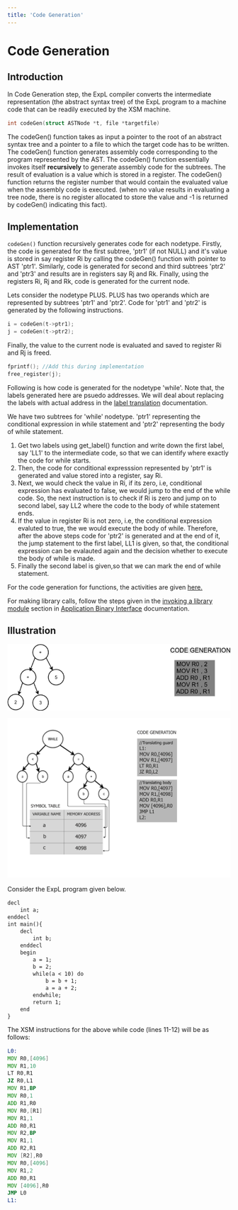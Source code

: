 ```yaml
---
title: 'Code Generation'
---
```


# Code Generation

## Introduction

In Code Generation step, the ExpL compiler converts the intermediate representation (the abstract syntax tree) of the ExpL program to a machine code that can be readily executed by the XSM machine.

```c
int codeGen(struct ASTNode *t, file *targetfile)
```

The codeGen() function takes as input a pointer to the root of an abstract syntax tree and a pointer to a file to which the target code has to be written. The codeGen() function generates assembly code corresponding to the program represented by the AST. The codeGen() function essentially invokes itself **recursively** to generate assembly code for the subtrees. The result of evaluation is a value which is stored in a register. The codeGen() function returns the register number that would contain the evaluated value when the assembly code is executed. (when no value results in evaluating a tree node, there is no register allocated to store the value and -1 is returned by codeGen() indicating this fact).

## Implementation

`codeGen()` function recursively generates code for each nodetype. Firstly, the code is generated for the first subtree, 'ptr1' (if not NULL) and it's value is stored in say register Ri by calling the codeGen() function with pointer to AST 'ptr1'. Similarly, code is generated for second and third subtrees 'ptr2' and 'ptr3' and results are in registers say Rj and Rk. Finally, using the registers Ri, Rj and Rk, code is generated for the current node.

Lets consider the nodetype PLUS. PLUS has two operands which are represented by subtrees 'ptr1' and 'ptr2'. Code for 'ptr1' and 'ptr2' is generated by the following instructions.

```c
i = codeGen(t->ptr1);
j = codeGen(t->ptr2);
```

Finally, the value to the current node is evaluated and saved to register Ri and Rj is freed.

```c
fprintf(); //Add this during implementation
free_register(j);
```

Following is how code is generated for the nodetype 'while'. Note that, the labels generated here are psuedo addresses. We will deal about replacing the labels with actual address in the [label translation](label-translation.md) documentation.

We have two subtrees for 'while' nodetype. 'ptr1' representing the conditional expression in while statement and 'ptr2' representing the body of while statement.

1. Get two labels using get\_label() function and write down the first label, say 'LL1' to the intermediate code, so that we can identify where exactly the code for while starts.
2. Then, the code for conditional expresssion represented by 'ptr1' is generated and value stored into a register, say Ri.
3. Next, we would check the value in Ri, if its zero, i.e, conditional expression has evaluated to false, we would jump to the end of the while code. So, the next instruction is to check if Ri is zero and jump on to second label, say LL2 where the code to the body of while statement ends.
4. If the value in register Ri is not zero, i.e, the conditional expression evaluted to true, the we would execute the body of while. Therefore, after the above steps code for 'ptr2' is generated and at the end of it, the jump statement to the first label, LL1 is given, so that, the conditional expression can be evalauted again and the decision whether to execute the body of while is made.
5. Finally the second label is given,so that we can mark the end of while statement.

For the code generation for functions, the activities are given [here.](run_data_structures/run-time-stack.md)

For making library calls, follow the steps given in the [invoking a library module](abi.md#nav-eXpOS-system-library-interface) section in [Application Binary Interface](abi.md) documentation.

## Illustration

![](img/tree3.png)

![](img/codegen.png)

Consider the ExpL program given below.

```
decl
    int a;
enddecl
int main(){
    decl
        int b;
    enddecl
    begin
        a = 1;
        b = 2;
        while(a < 10) do
            b = b + 1;
            a = a + 2;
        endwhile;
        return 1;
    end
}
```

The XSM instructions for the above while code (lines 11-12) will be as follows:

```asm
L0:
MOV R0,[4096]
MOV R1,10
LT R0,R1
JZ R0,L1
MOV R1,BP
MOV R0,1
ADD R1,R0
MOV R0,[R1]
MOV R1,1
ADD R0,R1
MOV R2,BP
MOV R1,1
ADD R2,R1
MOV [R2],R0
MOV R0,[4096]
MOV R1,2
ADD R0,R1
MOV [4096],R0
JMP L0
L1:
```
